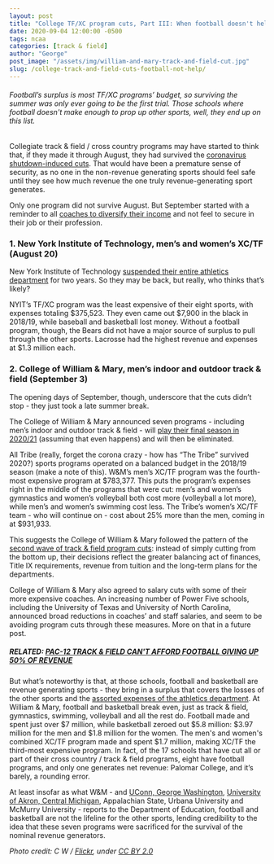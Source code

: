 ```yaml
---
layout: post
title: "College TF/XC program cuts, Part III: When football doesn't help"
date: 2020-09-04 12:00:00 -0500
tags: ncaa
categories: [track & field]
author: "George"
post_image: "/assets/img/william-and-mary-track-and-field-cut.jpg"
slug: /college-track-and-field-cuts-football-not-help/
---
```

<h6>Football’s surplus is most TF/XC programs’ budget, so surviving the summer was only ever going to be the first trial. Those schools where football doesn't make enough to prop up other sports, well, they end up on this list.</h6>

Collegiate track & field / cross country programs may have started to think that, if they made it through August, they had survived the [coronavirus shutdown-induced cuts](https://blog.nalathletics.com/2020/06/01/collegiate-track-and-field-cuts). That would have been a premature sense of security, as no one in the non-revenue generating sports should feel safe until they see how much revenue the one truly revenue-generating sport generates. 

Only one program did not survive August. But September started with a reminder to all [coaches to diversify their income](https://blog.nalathletics.com/2020/08/10/more-college-track-and-field-cuts) and not feel to secure in their job or their profession.

### 1. New York Institute of Technology, men’s and women’s XC/TF (August 20)

New York Institute of Technology [suspended their entire athletics department](https://nyitbears.com/news/2020/8/20/general-new-york-tech-to-suspend-its-ncaa-programs.aspx) for two years. So they may be back, but really, who thinks that’s likely?

NYIT’s TF/XC program was the least expensive of their eight sports, with expenses totaling $375,523. They even came out $7,900 in the black in 2018/19, while baseball and basketball lost money. Without a football program, though, the Bears did not have a major source of surplus to pull through the other sports. Lacrosse had the highest revenue and expenses at $1.3 million each.

### 2. College of William & Mary, men’s indoor and outdoor track & field (September 3)

The opening days of September, though, underscore that the cuts didn’t stop - they just took a late summer break.

The College of William & Mary announced seven programs - including men’s indoor and outdoor track & field - will [play their final season in 2020/21](https://tribeathletics.com/news/2020/9/3/dave-johnson-tribe-scribe-amid-financial-concerns-w-m-to-discontinue-seven-sports-following-the-2020-21-academic-year.aspx) (assuming that even happens) and will then be eliminated. 

All Tribe (really, forget the corona crazy - how has “The Tribe” survived 2020?) sports programs operated on a balanced budget in the 2018/19 season (make a note of this). W&M’s men’s XC/TF program was the fourth-most expensive program at $783,377. This puts the program’s expenses right in the middle of the programs that were cut: men’s and women’s gymnastics and women’s volleyball both cost more (volleyball a lot more), while men’s and women’s swimming cost less. The Tribe’s women’s XC/TF team - who will continue on - cost about 25% more than the men, coming in at $931,933.

This suggests the College of William & Mary followed the pattern of the [second wave of track & field program cuts](https://blog.nalathletics.com/2020/08/10/more-college-track-and-field-cuts): instead of simply cutting from the bottom up, their decisions reflect the greater balancing act of finances, Title IX requirements, revenue from tuition and the long-term plans for the departments.

College of William & Mary also agreed to salary cuts with some of their more expensive coaches. An increasing number of Power Five schools, including the University of Texas and University of North Carolina, announced broad reductions in coaches’ and staff salaries, and seem to be avoiding program cuts through these measures. More on that in a future post.

##### <strong>RELATED: [PAC-12 TRACK & FIELD CAN'T AFFORD FOOTBALL GIVING UP 50% OF REVENUE](https://blog.nalathletics.com/2020/08/04/pac-12-track-and-field-football-player-demands)</strong>

But what’s noteworthy is that, at those schools, football and basketball are revenue generating sports - they bring in a surplus that covers the losses of the other sports and the [assorted expenses of the athletics department](https://ope.ed.gov/athletics/). At William & Mary, football and basketball break even, just as track & field, gymnastics, swimming, volleyball and all the rest do. Football made and spent just over $7 million, while basketball zeroed out $5.8 million: $3.97 million for the men and $1.8 million for the women. The men's and women's combined XC/TF program made and spent $1.7 million, making XC/TF the third-most expensive program. In fact, of the 17 schools that have cut all or part of their cross country / track & field programs, eight have football programs, and only one generates net revenue: Palomar College, and it’s barely, a rounding error. 

At least insofar as what W&M - and [UConn, George Washington](https://blog.nalathletics.com/2020/08/10/more-college-track-and-field-cuts), [University of Akron, Central Michigan](https://blog.nalathletics.com/2020/06/01/collegiate-track-and-field-cuts), Appalachian State, Urbana University and McMurry University - reports to the Department of Education, football and basketball are not the lifeline for the other sports, lending credibility to the idea that these seven programs were sacrificed for the survival of the nominal revenue generators.

<em>Photo credit: C W / [Flickr](https://flic.kr/p/sckvZn), under [CC BY 2.0](https://creativecommons.org/licenses/by/2.0/)</em>
